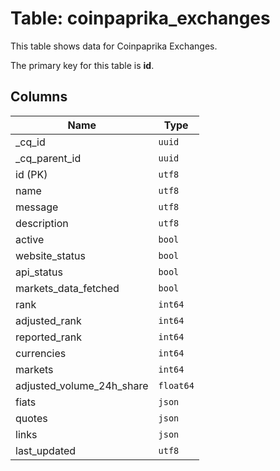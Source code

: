 # Table: coinpaprika_exchanges

This table shows data for Coinpaprika Exchanges.

The primary key for this table is **id**.

## Columns

| Name          | Type          |
| ------------- | ------------- |
|_cq_id|`uuid`|
|_cq_parent_id|`uuid`|
|id (PK)|`utf8`|
|name|`utf8`|
|message|`utf8`|
|description|`utf8`|
|active|`bool`|
|website_status|`bool`|
|api_status|`bool`|
|markets_data_fetched|`bool`|
|rank|`int64`|
|adjusted_rank|`int64`|
|reported_rank|`int64`|
|currencies|`int64`|
|markets|`int64`|
|adjusted_volume_24h_share|`float64`|
|fiats|`json`|
|quotes|`json`|
|links|`json`|
|last_updated|`utf8`|